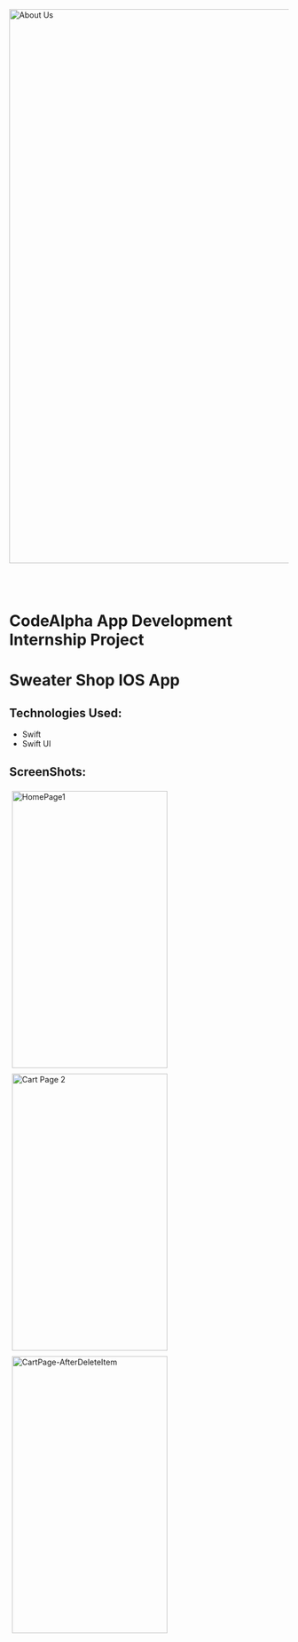 <img src="https://github.com/Mohamed-khaled0/CodeAlpha/assets/69611091/dda8a863-2d6b-474e-b293-a417c12487c2" alt="About Us" width="1000"/>

<br/><br/>

# CodeAlpha App Development Internship Project
# Sweater Shop IOS App

## Technologies Used:
- Swift 
- Swift UI

## ScreenShots:

<p float="left">
    <img src="https://github.com/Mohamed-khaled0/E-Commerce-IOS-CodeAlpha-Internship/assets/69611091/7773d81d-47d2-4c21-8b5c-aded2f03e74f" alt="HomePage1" width="280" height="500" style="display:inline; margin:5px;">
    <img src="https://github.com/Mohamed-khaled0/E-Commerce-IOS-CodeAlpha-Internship/assets/69611091/242c9c0a-4ee9-47f4-9480-7fd23b8472a3" alt="Cart Page 2" width="280" height="500" style="display:inline; margin:5px;">
    <img src="https://github.com/Mohamed-khaled0/E-Commerce-IOS-CodeAlpha-Internship/assets/69611091/2af5a5bd-ed73-4df4-b542-c2098f9f3d9d" alt="CartPage-AfterDeleteItem" width="280" height="500" style="display:inline; margin:5px;">
  </p>







